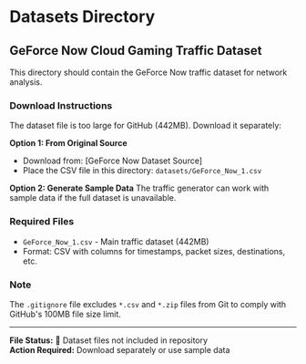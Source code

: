 # Datasets Directory

## GeForce Now Cloud Gaming Traffic Dataset

This directory should contain the GeForce Now traffic dataset for network analysis.

### Download Instructions

The dataset file is too large for GitHub (442MB). Download it separately:

**Option 1: From Original Source**
- Download from: [GeForce Now Dataset Source]
- Place the CSV file in this directory: `datasets/GeForce_Now_1.csv`

**Option 2: Generate Sample Data**
The traffic generator can work with sample data if the full dataset is unavailable.

### Required Files

- `GeForce_Now_1.csv` - Main traffic dataset (442MB)
- Format: CSV with columns for timestamps, packet sizes, destinations, etc.

### Note

The `.gitignore` file excludes `*.csv` and `*.zip` files from Git to comply with GitHub's 100MB file size limit.

---

**File Status:** 📁 Dataset files not included in repository  
**Action Required:** Download separately or use sample data
